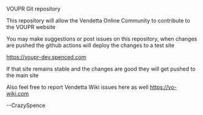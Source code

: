 VOUPR Git repository

This repository will allow the Vendetta Online Community to contribute to the VOUPR website

You may make suggestions or post issues on this repository, when changes are pushed the github actions
will deploy the changes to a test site

https://voupr-dev.spenced.com

If that site remains stable and the changes are good they will get pushed to the main site

Also feel free to report Vendetta Wiki issues here as well https://vo-wiki.com

--CrazySpence
